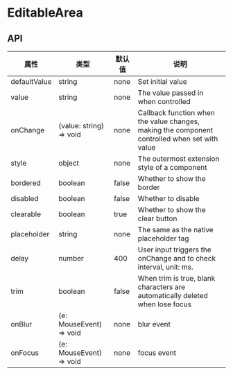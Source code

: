 # EditableArea

<example />

## API

| 属性 | 类型 | 默认值 | 说明 |
| --- | --- | --- | --- |
| defaultValue | string | none | Set initial value |
| value | string | none | The value passed in when controlled |
| onChange | (value: string) => void | none | Callback function when the value changes, making the component controlled when set with value |
| style | object | none | The outermost extension style of a component |
| bordered | boolean | false | Whether to show the border |
| disabled | boolean | false | Whether to disable |
| clearable | boolean | true | Whether to show the clear button |
| placeholder | string | none | The same as the native placeholder tag |
| delay | number | 400 | User input triggers the onChange and to check interval, unit: ms. |
| trim | boolean | false | When trim is true, blank characters are automatically deleted when lose focus |
| onBlur | (e: MouseEvent) => void | none | blur event |
| onFocus | (e: MouseEvent) => void | none | focus event |
